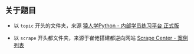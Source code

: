## 关于题目

- 以 `topic` 开头的文件夹，来源 [猿人学Python - 内部学员练习平台 正式版](https://www.python-spider.com/challenge/)

- 以 `scrape` 开头都文件夹，来源于崔佬搭建都逆向网站 [Scrape Center - 案例列表](https://scrape.center/)
